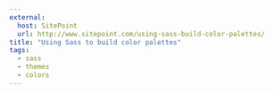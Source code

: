 ```yaml
---
external:
  host: SitePoint
  url: http://www.sitepoint.com/using-sass-build-color-palettes/
title: "Using Sass to build color palettes"
tags:
  - sass
  - themes
  - colors
---
```


